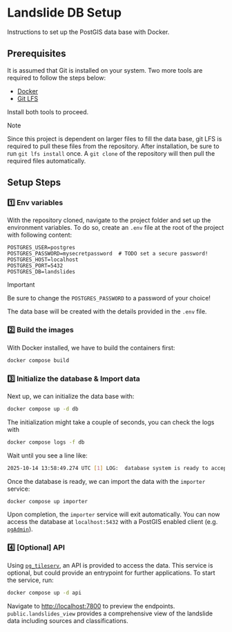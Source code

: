 # Landslide DB Setup

Instructions to set up the PostGIS data base with Docker.

## Prerequisites

It is assumed that Git is installed on your system.
Two more tools are required to follow the steps below:

- [Docker](https://www.docker.com)
- [Git LFS](https://git-lfs.com/)

Install both tools to proceed.

> [!NOTE]
> Since this project is dependent on larger files to fill the data base, git 
> LFS is required to pull these files from the repository. After installation,
> be sure to run `git lfs install` once. A `git clone` of the repository will
> then pull the required files automatically.

## Setup Steps

### 1️⃣ Env variables

With the repository cloned, navigate to the project folder and set up the
environment variables. To do so, create an `.env` file at the root of the 
project with following content:

```env
POSTGRES_USER=postgres
POSTGRES_PASSWORD=mysecretpassword  # TODO set a secure password!
POSTGRES_HOST=localhost
POSTGRES_PORT=5432
POSTGRES_DB=landslides
```

> [!IMPORTANT]
> Be sure to change the `POSTGRES_PASSWORD` to a password of your choice!

The data base will be created with the details provided in the `.env` file.

### 2️⃣ Build the images

With Docker installed, we have to build the containers first:

```bash
docker compose build
```

### 3️⃣ Initialize the database & Import data

Next up, we can initialize the data base with:

```bash
docker compose up -d db
```

The initialization might take a couple of seconds, you can check the logs with

```bash
docker compose logs -f db
```

Wait until you see a line like:

```bash
2025-10-14 13:58:49.274 UTC [1] LOG:  database system is ready to accept connections
```

Once the database is ready, we can import the data with the `importer` service:

```bash
docker compose up importer
```

Upon completion, the `importer` service will exit automatically.
You can now access the database at `localhost:5432` with a PostGIS enabled 
client (e.g. [`pgAdmin`](https://www.pgadmin.org/)).

### 4️⃣ [Optional] API

Using [`pg_tileserv`](https://github.com/CrunchyData/pg_tileserv), an API
is provided to access the data. This service is optional, but could provide
an entrypoint for further applications.
To start the service, run:

```bash
docker compose up -d api
```

Navigate to [http://localhost:7800](http://localhost:7800) to preview
the endpoints. `public.landslides_view` provides a comprehensive view of the
landslide data including sources and classifications.
